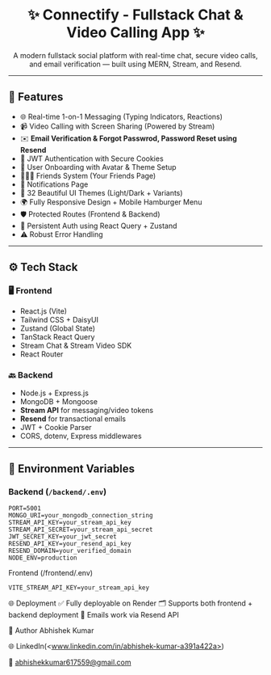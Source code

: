 <h1 align="center">✨ Connectify - Fullstack Chat & Video Calling App ✨</h1>

<p align="center">
A modern fullstack social platform with real-time chat, secure video calls, and email verification — built using MERN, Stream, and Resend.
</p>

---

## 🚀 Features

- 🌐 Real-time 1-on-1 Messaging (Typing Indicators, Reactions)
- 📹 Video Calling with Screen Sharing (Powered by Stream)
- ✉️ **Email Verification & Forgot Passwrod, Password Reset using Resend**
- 🔐 JWT Authentication with Secure Cookies
- 👤 User Onboarding with Avatar & Theme Setup
- 🧑‍🤝‍🧑 Friends System (Your Friends Page)
- 🔔 Notifications Page
- 🎨 32 Beautiful UI Themes (Light/Dark + Variants)
- 🌍 Fully Responsive Design + Mobile Hamburger Menu
- 🛡️ Protected Routes (Frontend & Backend)
- 💾 Persistent Auth using React Query + Zustand
- ⚠️ Robust Error Handling

---

## ⚙️ Tech Stack

### 🖥️ Frontend

- React.js (Vite)
- Tailwind CSS + DaisyUI
- Zustand (Global State)
- TanStack React Query
- Stream Chat & Stream Video SDK
- React Router

### 🔙 Backend

- Node.js + Express.js
- MongoDB + Mongoose
- **Stream API** for messaging/video tokens
- **Resend** for transactional emails
- JWT + Cookie Parser
- CORS, dotenv, Express middlewares

---

## 🧪 Environment Variables

### Backend (`/backend/.env`)

```env
PORT=5001
MONGO_URI=your_mongodb_connection_string
STREAM_API_KEY=your_stream_api_key
STREAM_API_SECRET=your_stream_api_secret
JWT_SECRET_KEY=your_jwt_secret
RESEND_API_KEY=your_resend_api_key
RESEND_DOMAIN=your_verified_domain
NODE_ENV=production
```

Frontend (/frontend/.env)

```env
VITE_STREAM_API_KEY=your_stream_api_key
```

🌐 Deployment
✅ Fully deployable on Render
🗂️ Supports both frontend + backend deployment
📨 Emails work via Resend API

👤 Author
Abhishek Kumar

🌐 LinkedIn(<www.linkedin.com/in/abhishek-kumar-a391a422a>)

📧 <abhishekkumar617559@gmail.com>
